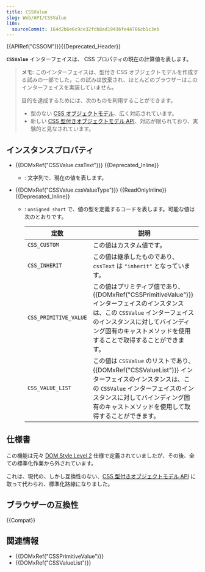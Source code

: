 ```yaml
---
title: CSSValue
slug: Web/API/CSSValue
l10n:
  sourceCommit: 164d2b6e6c9ce32fcb8ad19436fe44766cb5c3eb
---
```


{{APIRef("CSSOM")}}{{Deprecated_Header}}

**`CSSValue`** インターフェイスは、 CSS プロパティの現在の計算値を表します。

> **メモ:** このインターフェイスは、型付き CSS オブジェクトモデルを作成する試みの一部でした。この試みは放棄され、ほとんどのブラウザーはこのインターフェイスを実装していません。
>
> 目的を達成するためには、次のものを利用することができます。
>
> - 型のない [CSS オブジェクトモデル](/ja/docs/Web/API/CSS_Object_Model)、広く対応されています。
> - 新しい [CSS 型付きオブジェクトモデル API](/ja/docs/Web/API/CSS_Typed_OM_API)、対応が限られており、実験的と見なされています。

## インスタンスプロパティ

- {{DOMxRef("CSSValue.cssText")}} {{Deprecated_Inline}}
  - : 文字列で、現在の値を表します。
- {{DOMxRef("CSSValue.cssValueType")}} {{ReadOnlyInline}} {{Deprecated_Inline}}

  - : `unsigned short` で、値の型を定義するコードを表します。可能な値は次のとおりです。

    | 定数                  | 説明                                                                                                                                                                                                                                 |
    | --------------------- | ------------------------------------------------------------------------------------------------------------------------------------------------------------------------------------------------------------------------------------ |
    | `CSS_CUSTOM`          | この値はカスタム値です。                                                                                                                                                                                                             |
    | `CSS_INHERIT`         | この値は継承したものであり、 `cssText` は `"inherit"` となっています。                                                                                                                                                               |
    | `CSS_PRIMITIVE_VALUE` | この値はプリミティブ値であり、 {{DOMxRef("CSSPrimitiveValue")}} インターフェイスのインスタンスは、この `CSSValue` インターフェイスのインスタンスに対してバインディング固有のキャストメソッドを使用することで取得することができます。 |
    | `CSS_VALUE_LIST`      | この値は `CSSValue` のリストであり、 {{DOMxRef("CSSValueList")}} インターフェイスのインスタンスは、この `CSSValue` インターフェイスのインスタンスに対してバインディング固有のキャストメソッドを使用して取得することができます。      |

## 仕様書

この機能は元々 [DOM Style Level 2](https://www.w3.org/TR/DOM-Level-2-Style/) 仕様で定義されていましたが、その後、全ての標準化作業から外されています。

これは、現代の、しかし互換性のない、[CSS 型付きオブジェクトモデル API](/ja/docs/Web/API/CSS_Typed_OM_API) に取って代わられ、標準化路線になりました。

## ブラウザーの互換性

{{Compat}}

## 関連情報

- {{DOMxRef("CSSPrimitiveValue")}}
- {{DOMxRef("CSSValueList")}}
